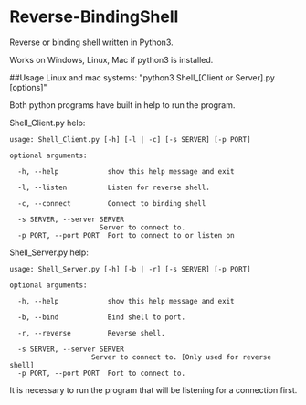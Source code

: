 # Reverse-BindingShell

Reverse or binding shell written in Python3.

Works on Windows, Linux, Mac if python3 is installed.

##Usage
Linux and mac systems:
"python3 Shell_[Client or Server].py [options]"

Both python programs have built in help to run the program. 

Shell_Client.py help:

	usage: Shell_Client.py [-h] [-l | -c] [-s SERVER] [-p PORT]

	optional arguments:

	  -h, --help            show this help message and exit

      -l, --listen          Listen for reverse shell.

	  -c, --connect         Connect to binding shell

	  -s SERVER, --server SERVER
                          Server to connect to.
	  -p PORT, --port PORT  Port to connect to or listen on


Shell_Server.py help:

	usage: Shell_Server.py [-h] [-b | -r] [-s SERVER] [-p PORT]

	optional arguments:

	  -h, --help            show this help message and exit
	
	  -b, --bind            Bind shell to port.
	
	  -r, --reverse         Reverse shell.
	
	  -s SERVER, --server SERVER
						Server to connect to. [Only used for reverse shell]
	  -p PORT, --port PORT  Port to connect to.
  


It is necessary to run the program that will be listening for a connection first.
